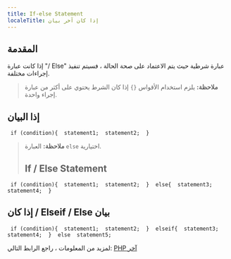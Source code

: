 ```yaml
---
title: If-else Statement
localeTitle: إذا كان آخر بيان
---
```

## المقدمة

إذا كانت عبارة "/ Else" عبارة شرطية حيث يتم الاعتماد على صحة الحالة ، فسيتم تنفيذ إجراءات مختلفة.

> **ملاحظة:** يلزم استخدام الأقواس `{}` إذا كان الشرط يحتوي على أكثر من عبارة إجراء واحدة.

## إذا البيان

 `  if (condition){ 
    statement1; 
    statement2; 
  } 
` 

> **ملاحظة:** العبارة `else` اختيارية.
> 
> ## If / Else Statement

 `  if (condition){ 
    statement1; 
    statement2; 
  } 
  else{ 
    statement3; 
    statement4; 
  } 
` 

## إذا كان / Elseif / Else بيان

 `  if (condition){ 
    statement1; 
    statement2; 
  } 
  elseif{ 
    statement3; 
    statement4; 
  } 
  else 
    statement5; 
` 

لمزيد من المعلومات ، راجع الرابط التالي: [PHP آخر](http://php.net/manual/en/control-structures.elseif.php)